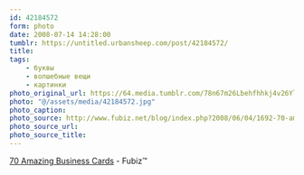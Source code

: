 ```yaml
---
id: 42184572
form: photo
date: 2008-07-14 14:28:00
tumblr: https://untitled.urbansheep.com/post/42184572/
title:
tags:
    - буквы
    - волшебные вещи
    - картинки
photo_original_url: https://64.media.tumblr.com/78n67m26Lbehfhhkj4v26YlT_500.jpg
photo: "@/assets/media/42184572.jpg"
photo_caption:
photo_source: http://www.fubiz.net/blog/index.php?2008/06/04/1692-70-amazing-business-cards
photo_source_url:
photo_source_title:
---
```


<p><a href="http://www.fubiz.net/blog/index.php?2008/06/04/1692-70-amazing-business-cards">70 Amazing Business Cards</a> - Fubiz™</p>
